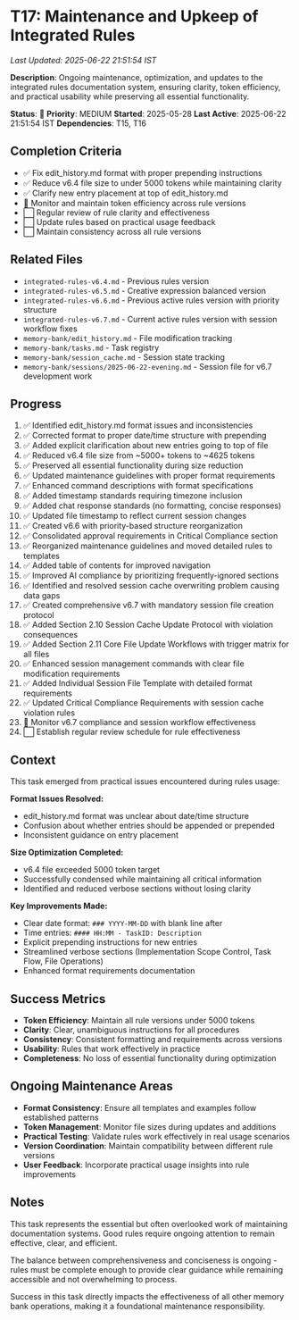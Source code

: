 # T17: Maintenance and Upkeep of Integrated Rules
*Last Updated: 2025-06-22 21:51:54 IST*

**Description**: Ongoing maintenance, optimization, and updates to the integrated rules documentation system, ensuring clarity, token efficiency, and practical usability while preserving all essential functionality.

**Status**: 🔄 **Priority**: MEDIUM
**Started**: 2025-05-28 **Last Active**: 2025-06-22 21:51:54 IST
**Dependencies**: T15, T16

## Completion Criteria
- ✅ Fix edit_history.md format with proper prepending instructions
- ✅ Reduce v6.4 file size to under 5000 tokens while maintaining clarity
- ✅ Clarify new entry placement at top of edit_history.md
- 🔄 Monitor and maintain token efficiency across rule versions
- ⬜ Regular review of rule clarity and effectiveness
- ⬜ Update rules based on practical usage feedback
- ⬜ Maintain consistency across all rule versions

## Related Files
- `integrated-rules-v6.4.md` - Previous rules version
- `integrated-rules-v6.5.md` - Creative expression balanced version
- `integrated-rules-v6.6.md` - Previous active rules version with priority structure
- `integrated-rules-v6.7.md` - Current active rules version with session workflow fixes
- `memory-bank/edit_history.md` - File modification tracking
- `memory-bank/tasks.md` - Task registry
- `memory-bank/session_cache.md` - Session state tracking
- `memory-bank/sessions/2025-06-22-evening.md` - Session file for v6.7 development work

## Progress
1. ✅ Identified edit_history.md format issues and inconsistencies
2. ✅ Corrected format to proper date/time structure with prepending
3. ✅ Added explicit clarification about new entries going to top of file
4. ✅ Reduced v6.4 file size from ~5000+ tokens to ~4625 tokens
5. ✅ Preserved all essential functionality during size reduction
6. ✅ Updated maintenance guidelines with proper format requirements
7. ✅ Enhanced command descriptions with format specifications
8. ✅ Added timestamp standards requiring timezone inclusion
9. ✅ Added chat response standards (no formatting, concise responses)
10. ✅ Updated file timestamp to reflect current session changes
11. ✅ Created v6.6 with priority-based structure reorganization
12. ✅ Consolidated approval requirements in Critical Compliance section
13. ✅ Reorganized maintenance guidelines and moved detailed rules to templates
14. ✅ Added table of contents for improved navigation
15. ✅ Improved AI compliance by prioritizing frequently-ignored sections
16. ✅ Identified and resolved session cache overwriting problem causing data gaps
17. ✅ Created comprehensive v6.7 with mandatory session file creation protocol
18. ✅ Added Section 2.10 Session Cache Update Protocol with violation consequences
19. ✅ Added Section 2.11 Core File Update Workflows with trigger matrix for all files
20. ✅ Enhanced session management commands with clear file modification requirements
21. ✅ Added Individual Session File Template with detailed format requirements
22. ✅ Updated Critical Compliance Requirements with session cache violation rules
23. 🔄 Monitor v6.7 compliance and session workflow effectiveness
24. ⬜ Establish regular review schedule for rule effectiveness

## Context
This task emerged from practical issues encountered during rules usage:

**Format Issues Resolved:**
- edit_history.md format was unclear about date/time structure
- Confusion about whether entries should be appended or prepended
- Inconsistent guidance on entry placement

**Size Optimization Completed:**
- v6.4 file exceeded 5000 token target
- Successfully condensed while maintaining all critical information
- Identified and reduced verbose sections without losing clarity

**Key Improvements Made:**
- Clear date format: `### YYYY-MM-DD` with blank line after
- Time entries: `#### HH:MM - TaskID: Description`
- Explicit prepending instructions for new entries
- Streamlined verbose sections (Implementation Scope Control, Task Flow, File Operations)
- Enhanced format requirements documentation

## Success Metrics
- **Token Efficiency**: Maintain all rule versions under 5000 tokens
- **Clarity**: Clear, unambiguous instructions for all procedures
- **Consistency**: Consistent formatting and requirements across versions
- **Usability**: Rules that work effectively in practice
- **Completeness**: No loss of essential functionality during optimization

## Ongoing Maintenance Areas
- **Format Consistency**: Ensure all templates and examples follow established patterns
- **Token Management**: Monitor file sizes during updates and additions
- **Practical Testing**: Validate rules work effectively in real usage scenarios
- **Version Coordination**: Maintain compatibility between different rule versions
- **User Feedback**: Incorporate practical usage insights into rule improvements

## Notes
This task represents the essential but often overlooked work of maintaining documentation systems. Good rules require ongoing attention to remain effective, clear, and efficient.

The balance between comprehensiveness and conciseness is ongoing - rules must be complete enough to provide clear guidance while remaining accessible and not overwhelming to process.

Success in this task directly impacts the effectiveness of all other memory bank operations, making it a foundational maintenance responsibility.
